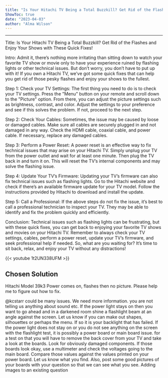 ```yaml
---
title: "Is Your Hitachi TV Being a Total Buzzkill? Get Rid of the Flashes and Enjoy Your Shows with These Quick Fixes!"
ShowToc: true 
date: "2023-04-03"
author: "Alma Wilson"
---
```

*****
Title: Is Your Hitachi TV Being a Total Buzzkill? Get Rid of the Flashes and Enjoy Your Shows with These Quick Fixes!

Intro: Admit it, there’s nothing more irritating than sitting down to watch your favorite TV show or movie only to have your experience ruined by flashing lights or other technical issues. But don’t worry, you don’t have to put up with it! If you own a Hitachi TV, we’ve got some quick fixes that can help you get rid of those pesky flashes and enjoy your shows to the fullest.

Step 1: Check your TV Settings: The first thing you need to do is to check your TV settings. Press the "Menu" button on your remote and scroll down to the "Picture" option. From there, you can adjust the picture settings such as brightness, contrast, and color. Adjust the settings to your preference and see if this solves the problem. If not, proceed to the next step.

Step 2: Check Your Cables: Sometimes, the issue may be caused by loose or damaged cables. Make sure all cables are securely plugged in and not damaged in any way. Check the HDMI cable, coaxial cable, and power cable. If necessary, replace any damaged cables.

Step 3: Perform a Power Reset: A power reset is an effective way to fix technical issues that may arise on your Hitachi TV. Simply unplug your TV from the power outlet and wait for at least one minute. Then plug the TV back in and turn it on. This will reset the TV’s internal components and may solve the flashing issue.

Step 4: Update Your TV’s Firmware: Updating your TV’s firmware can also fix technical issues such as flashing lights. Go to the Hitachi website and check if there’s an available firmware update for your TV model. Follow the instructions provided by Hitachi to download and install the update.

Step 5: Call a Professional: If the above steps do not fix the issue, it’s best to call a professional technician to inspect your TV. They may be able to identify and fix the problem quickly and efficiently.

Conclusion: Technical issues such as flashing lights can be frustrating, but with these quick fixes, you can get back to enjoying your favorite TV shows and movies on your Hitachi TV. Remember to always check your TV settings, cables, perform a power reset, update your TV’s firmware, and seek professional help if needed. So, what are you waiting for? It’s time to sit back, relax, and enjoy your TV without any distractions!

{{< youtube 1t2UN338UFM >}} 



## Chosen Solution
 Hitachi Model 39k3
Power comes on, flashes then no picture. Please help me to figure out how to fix.

 @kcstarr  could be many issues. We need more information. you are not telling us anything about sound etc. If the power light stays on then you want to go ahead and in a darkened room shine a flashlight beam at an angle against the screen. Let us know if you can make out shapes, silhouettes or perhaps the menu. If so it is your backlight that has failed. If the power light does not stay on or you do not see anything on the screen with the flashlight test, it is possibly a power board or main board issue. for a test on that you will have to remove the back cover from your TV and take a look at the boards. Look for obviously damaged components. If those boards look okay, use a multimeter and check the voltages going to the main board. Compare those values against the values printed on your power board. Let us know what you find. Also, post some good pictures of your boards with your question so that we can see what you see. Adding images to an existing question





